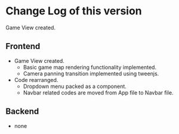 # Change Log of this version

Game View created.

## Frontend

- Game View created.
  - Basic game map rendering functionality implemented.
  - Camera panning transition implemented using tweenjs.
- Code rearranged.
  - Dropdown menu packed as a component.
  - Navbar related codes are moved from App file to Navbar file.

## Backend

- none
